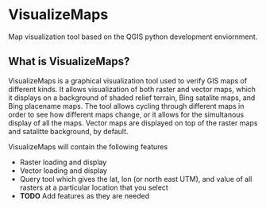 # VisualizeMaps
Map visualization tool based on the QGIS python development enviornment.

## What is VisualizeMaps?
VisualizeMaps is a graphical visualization tool used to verify GIS maps of different kinds.  It allows visualization of both raster and vector maps, which it displays on a background of shaded relief terrain, Bing satalite maps, and Bing placename maps.  The tool allows cycling through different maps in order to see how different maps change, or it allows for the simultanous display of all the maps.  Vector maps are displayed on top of the raster maps and satalitte background, by default.

VisualizeMaps will contain the following features
- Raster loading and display
- Vector loading and display
- Query tool which gives the lat, lon (or north east UTM), and value of all rasters at a particular location that you select
- **TODO** Add features as they are needed
